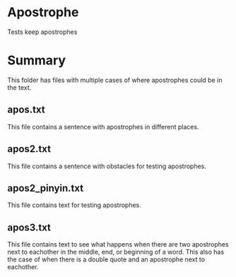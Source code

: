 Apostrophe
==========
Tests keep apostrophes

# Summary
This folder has files with multiple cases of where apostrophes could be in the text.

## apos.txt
This file contains a sentence with apostrophes in different places.

## apos2.txt
This file contains a sentence with obstacles for testing apostrophes.

## apos2_pinyin.txt
This file contains text for testing apostrophes.

## apos3.txt
This file contains text to see what happens when there are two apostrophes next to eachother in the middle, end, or beginning of a word. This also has the case of when there is a double quote and an apostrophe next to eachother.
